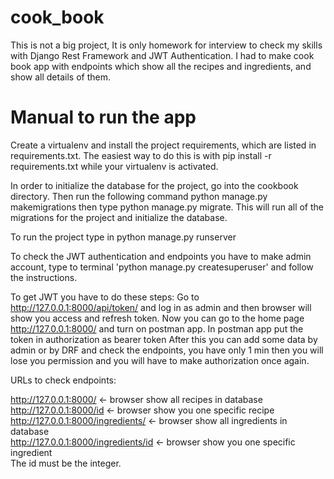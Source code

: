 # cook_book
This is not a big project, It is only homework for interview to check my skills with Django Rest Framework and JWT Authentication.
I had to make cook book app with endpoints which show all the recipes and ingredients, and show all details of them.

# Manual to run the app
Create a virtualenv and install the project requirements, which are listed in requirements.txt. The easiest way to do this is with pip install -r requirements.txt while your virtualenv is activated.

In order to initialize the database for the project, go into the cookbook directory. Then run the following command python manage.py makemigrations then type python manage.py migrate. This will run all of the migrations for the project and initialize the database.

To run the project type in python manage.py runserver

To check the JWT authentication and endpoints you have to make admin account, type to terminal 'python manage.py createsuperuser' and follow the instructions.

To get JWT you have to do these steps:
Go to http://127.0.0.1:8000/api/token/ and log in as admin and then browser will show you access and refresh token.
Now you can go to the home page http://127.0.0.1:8000/ and turn on postman app.
In postman app put the token in authorization as bearer token
After this you can add some data by admin or by DRF and check the endpoints, you have only 1 min then you will lose you permission and you will have to make authorization once again.

URLs to check endpoints:

http://127.0.0.1:8000/ <- browser show all recipes in database<br />
http://127.0.0.1:8000/id <- browser show you one specific recipe<br />
http://127.0.0.1:8000/ingredients/ <- browser show all ingredients in database<br />
http://127.0.0.1:8000/ingredients/id <- browser show you one specific ingredient<br />
The id must be the integer.


